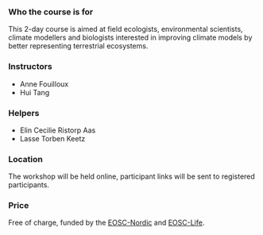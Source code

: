 
### Who the course is for

This 2-day course is aimed at field ecologists, environmental scientists, climate modellers and biologists interested in improving climate models by better representing terrestrial ecosystems. 

### Instructors

- Anne Fouilloux
- Hui Tang


### Helpers

- Elin Cecilie Ristorp Aas
- Lasse Torben Keetz

### Location

The workshop will be held online, participant links will be sent to
registered participants. 

### Price

Free of charge, funded by the [EOSC-Nordic](https://www.eosc-nordic.eu/) and [EOSC-Life](https://www.eosc-life.eu/).

